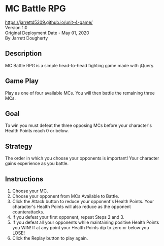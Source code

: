 # MC Battle RPG
<https://jarrettd5309.github.io/unit-4-game/> \
Version 1.0 \
Original Deployment Date - May 01, 2020\
By Jarrett Dougherty

## Description
MC Battle RPG is a simple head-to-head fighting game made with jQuery.

## Game Play
Play as one of four available MCs. You will then battle the remaining three MCs.

## Goal
To win you must defeat the three opposing MCs before your character's Health Points reach 0 or below.

## Strategy
The order in which you choose your opponents is important! Your character gains experience as you battle.

## Instructions
1. Choose your MC.
2. Choose your opponent from MCs Available to Battle.
3. Click the Attack button to reduce your opponent's Health Points. Your character's Health Points will also reduce as the opponent counterattacks.
4. If you defeat your first opponent, repeat Steps 2 and 3.
5. If you defeat all your opponents while maintaining positive Health Points you WIN! If at any point your Health Points dip to zero or below you LOSE!
6. Click the Replay button to play again.